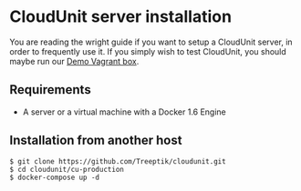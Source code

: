 # CloudUnit server installation

You are reading the wright guide if you want to setup a CloudUnit server, in order to frequently use it. If you simply wish to test CloudUnit, you should maybe run our [Demo Vagrant box](DEMO-GUIDE.md).

## Requirements

* A server or a virtual machine with a Docker 1.6 Engine 

## Installation from another host

```
$ git clone https://github.com/Treeptik/cloudunit.git
$ cd cloudunit/cu-production
$ docker-compose up -d
```

